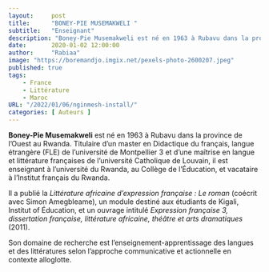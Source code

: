 ```yaml
---
layout:     post 
title:      "BONEY-PIE MUSEMAKWELI "
subtitle:   "Enseignant"
description: "Boney-Pie Musemakweli est né en 1963 à Rubavu dans la province de l’Ouest au Rwanda. Titulaire d’un master en Didactique du français, langue étrangère (FLE) de l’université de Montpellier 3 et d’une maîtrise en langue et littérature françaises de l’université Catholique de Louvain, il est enseignant à l’université du Rwanda, au Collège de l’Éducation, et vacataire à l’Institut français du Rwanda.  "
date:       2020-01-02 12:00:00
author:     "Rabiaa"
image: "https://boremandjo.imgix.net/pexels-photo-2600207.jpeg"
published: true
tags:
    - France 
    - Littérature
    - Maroc
URL: "/2022/01/06/nginmesh-install/"
categories: [ Auteurs ]
---
```



**Boney-Pie Musemakweli** est né en 1963 à Rubavu dans la province de l’Ouest au Rwanda. Titulaire d’un master en Didactique du français, langue étrangère (FLE) de l’université de Montpellier 3 et d’une maîtrise en langue et littérature françaises de l’université Catholique de Louvain, il est enseignant à l’université du Rwanda, au Collège de l’Éducation, et vacataire à l’Institut français du Rwanda. 

Il a publié la *Littérature africaine d’expression française : Le roman* (coécrit avec Simon Amegbleame), un module destiné aux étudiants de Kigali, Institut of Éducation, et un ouvrage intitulé *Expression française 3, dissertation française, littérature africaine, théâtre et arts dramatiques* (2011). 

Son domaine de recherche est l’enseignement-apprentissage des langues et des littératures selon l’approche communicative et actionnelle en contexte alloglotte.

